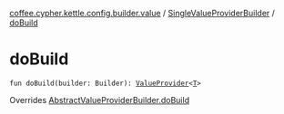 [coffee.cypher.kettle.config.builder.value](../index.md) / [SingleValueProviderBuilder](index.md) / [doBuild](./do-build.md)

# doBuild

`fun doBuild(builder: Builder): `[`ValueProvider`](../../coffee.cypher.kettle.config.value/-value-provider/index.md)`<`[`T`](index.md#T)`>`

Overrides [AbstractValueProviderBuilder.doBuild](../-abstract-value-provider-builder/do-build.md)

